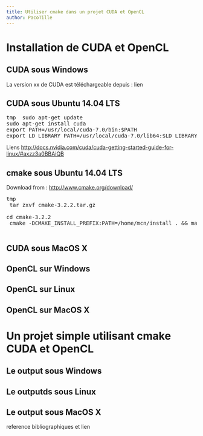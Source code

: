 ```yaml
---
title: Utiliser cmake dans un projet CUDA et OpenCL
author: PacoTille
---
```


# Installation de CUDA et OpenCL

## CUDA sous Windows
La version xx de CUDA est téléchargeable depuis : lien

## CUDA sous Ubuntu 14.04 LTS

<pre class="terminal">
<span class="prompt">tmp</span>  sudo apt-get update
sudo apt-get install cuda
export PATH=/usr/local/cuda-7.0/bin:$PATH
export LD_LIBRARY_PATH=/usr/local/cuda-7.0/lib64:$LD_LIBRARY_PATH
</pre>

Liens http://docs.nvidia.com/cuda/cuda-getting-started-guide-for-linux/#axzz3a0BBAiQB

## cmake sous Ubuntu 14.04 LTS

Download from :
http://www.cmake.org/download/ 


<pre class="terminal">
<span class="prompt">tmp</span>  
 tar zxvf cmake-3.2.2.tar.gz 

cd cmake-3.2.2
 cmake -DCMAKE_INSTALL_PREFIX:PATH=/home/mcn/install . && make all install

</pre>

## CUDA sous MacOS X

## OpenCL sur Windows

## OpenCL sur Linux

## OpenCL sur MacOS X


# Un projet simple utilisant cmake CUDA et OpenCL
## Le output sous Windows
## Le outputds sous Linux
## Le output sous MacOS X

reference bibliographiques et lien


